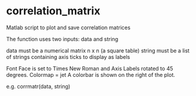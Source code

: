 # correlation_matrix
Matlab script to plot and save correlation matrices

The function uses two inputs: data and string

data must be a numerical matrix n x n (a square table)
string must be a list of strings containing axis ticks to display as labels

Font Face is set to Times New Roman and Axis Labels rotated to 45 degrees.
Colormap = jet
A colorbar is shown on the right of the plot.

e.g. 
corrmatr(data, string)
